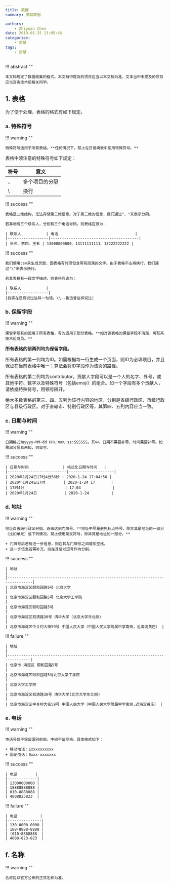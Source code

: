 ```yaml
---
title: 数据
summary: 贡献数据

authors:
    - Zhiyuan Chen
date: 2019-01-25 13:05:46
categories: 
    - 贡献
tags:
    - 贡献
---
```


!!! abstract ""

    本文档规定了数据收集的格式。本文档中提及的项目应当以本文档为准，文本当中未提及的项目应当咨询技术组相关同学。

## 1. 表格

为了便于处理，表格的格式有如下规定。

### a. 特殊符号

!!! warning ""

    特殊符号适用于所有表格。**任何情况下，禁止在日常填表中使用特殊符号。**

表格中须注意的特殊符号如下规定：

| 符号 | 意义           |
|------|----------------|
| 、   | 多个项目的分隔 |
| \\   | 换行           |

!!! success ""

    表格是二维结构，无法存储第三维信息。对于第三维的信息，我们通过"、"来表示分隔。
    
    若某地有三个联系人，分别有三个电话号码，则表格应该为：

    | 联系人           | 电话                                  |
    |------------------|---------------------------------------|
    | 张三、李四、王五 | 13000000000、13111111111、13222222222 |

!!! success ""

    我们使用csv来生成页面，固表格有时须包含带有段落的文字。由于表格不支持换行，我们通过"\"来表示换行。

    若某表格有一段文字描述，则表格应该为：

    | 联系人           |
    |------------------|
    |我实在没有说过这样一句话。\\--鲁迅曾这样说过|

### b. 保留字段

!!! warning ""

    保留字段有的适用于所有表格，有的适用于部分表格。**如对该表格的保留字段不清楚，可联系技术组成员。**

**所有表格的前两列均为保留字段。**

所有表格的第一列均为ID。如需根据每一行生成一个页面，则ID为必填项目，并且保证在当前表格中唯一；算法会将ID字段作为该页的路径。

所有表格的第二列均为contributor。贡献人字段可以是一个人的名字、外号，或其他字符、数字以及特殊符号（包括emoji）的组合。如一个字段有多个贡献人，请依据特殊符号，用顿号隔开。

绝大多数表格的第三、四、五列为该行内容的地区，分别是省级行政区、市级行政区与县级行政区。对于直辖市、特别行政区等，其第四、五列内容应当一致。

### c. 日期与时间

!!! warning ""

    日期格式为yyyy-MM-dd HH\:mm\:ss:SSSSSS。其中，日期不需要补零，时间需要补零。如果部分信息未知，则留空。

!!! success ""

    | 日期与时间               | 格式化日期与时间   |
    |--------------------------|--------------------|
    | 2020年1月24日17时4分56秒 | 2020-1-24 17:04:56 |
    | 2020年1月24日17时        | 2020-1-24 17       |
    | 17时4分                  | 17:04              |
    | 2020年1月24日            | 2020-1-24          |

### d. 地址

!!! warning ""

    地址自省级行政区开始，逐级达到门牌号。**地址中尽量避免标点符号，除非其是地址的一部分（比如单元）或下列情况。禁止使用英文符号，除非其是地址的一部分。**
    
    + 门牌号后若有进一步信息，则在其与门牌号之间增加空格。
    + 进一步信息若需补充，则在其后以逗号作为分割。

!!! success ""

    | 地址                                                                            |
    |---------------------------------------------------------------------------------|
    | 北京市海淀区颐和园路5号 北京大学                                                |
    | 北京市海淀区颐和园路5号 北京大学工学院                                          |
    | 北京市海淀区颐和园路5号                                                         |
    | 北京市海淀区双清路30号 清华大学（北京大学东北侧）                               |
    | 北京市海淀区中关村大街59号 中国人民大学（中国人民大学附属中学南侧，近海淀黄庄） |

!!! failure ""

    | 地址                                                                           |
    |--------------------------------------------------------------------------------|
    | 北京市 海淀区 颐和园路5号                                                      |
    | 北京市海淀区颐和园路5号北京大学工学院                                          |
    | 北京大学工学院                                                                 |
    | 北京市海淀区双清路30号 清华大学(北京大学东北侧)                                |
    | 北京市海淀区中关村大街59号 中国人民大学（中国人民大学附属中学南侧,近海淀黄庄） |

### e. 电话

!!! warning ""

    电话号码不保留国别前缀，中间不留空格。具体格式如下：
    
    + 移动电话：1xxxxxxxxxx
    + 固定电话：0xxx-xxxxxxx

!!! success ""

    | 电话        |
    |-------------|
    | 13000000000 |
    | 18888888888 |
    | 010-8888888 |
    | 4008823823  |

!!! failure ""

    | 电话          |
    |---------------|
    | 130 0000 0000 |
    | 188-8888-8888 |
    | (010)8888888  |
    | 4008-823-823  |

## f. 名称

!!! warning ""

    名称应以官方公布的正式名称为准。
